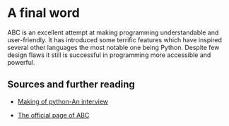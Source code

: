 # A final word

ABC is an excellent attempt at making programming understandable and user-friendly. It has
introduced some terrific features which have inspired several other languages the most notable
one being Python. Despite few design flaws it still is successful in programming more accessible and powerful.

## Sources and further reading

* [Making of python-An interview](https://www.artima.com/intv/pythonP.html)

* [The official page of ABC](https://homepages.cwi.nl/~steven/abc/)

